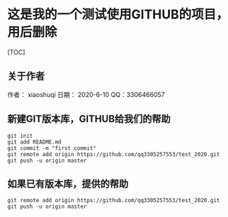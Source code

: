 # 这是我的一个测试使用GITHUB的项目，用后删除
[TOC]

## 关于作者
作者： xiaoshuqi
日期： 2020-6-10
QQ：3306466057

## 新建GIT版本库，GITHUB给我们的帮助
```shell
git init
git add README.md
git commit -m "first commit"
git remote add origin https://github.com/qq3305257553/test_2020.git
git push -u origin master
```

## 如果已有版本库，提供的帮助
```shell
git remote add origin https://github.com/qq3305257553/test_2020.git
git push -u origin master
```